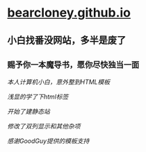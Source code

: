 # [bearcloney.github.io](https://bearcloney.github.io)

## 小白找番没网站，多半是废了
`赐予你一本魔导书，愿你尽快独当一面`
---
*本人计算机小白，意外整到HTML模板*

*浅显的学了下html标签*

*开始了建静态站*

*修改了双列显示和其他杂项*

*感谢GoodGuy提供的模板支持*

